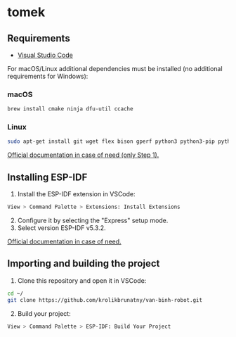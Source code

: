 # tomek

## Requirements
- [Visual Studio Code](https://code.visualstudio.com/)

For macOS/Linux additional dependencies must be installed (no additional requirements for Windows):

### macOS
```sh
brew install cmake ninja dfu-util ccache
```

### Linux
```sh
sudo apt-get install git wget flex bison gperf python3 python3-pip python3-venv cmake ninja-build ccache libffi-dev libssl-dev dfu-util libusb-1.0-0
```

[Official documentation in case of need (only Step 1).](https://docs.espressif.com/projects/esp-idf/en/latest/esp32/get-started/linux-macos-setup.html#step-1-install-prerequisites)

## Installing ESP-IDF

1. Install the ESP-IDF extension in VSCode:
```sh
View > Command Palette > Extensions: Install Extensions
```
2. Configure it by selecting the "Express" setup mode.
3. Select version ESP-IDF v5.3.2.

[Official documentation in case of need.](https://docs.espressif.com/projects/vscode-esp-idf-extension/en/latest/installation.html)

## Importing and building the project

1. Clone this repository and open it in VSCode:
```sh
cd ~/
git clone https://github.com/krolikbrunatny/van-binh-robot.git
```

2. Build your project:
```sh
View > Command Palette > ESP-IDF: Build Your Project
```
